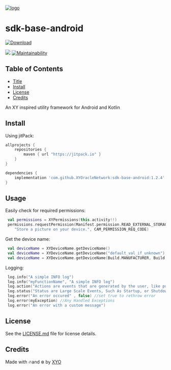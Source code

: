 [logo]:https://cdn.xy.company/img/brand/XYO_full_colored.png

[![logo]](https://xyo.network)


# sdk-base-android

[ ![Download](https://api.bintray.com/packages/xyoraclenetwork/xyo/sdk-base-android/images/download.svg) ](https://bintray.com/xyoraclenetwork/xyo/sdk-base-android/_latestVersion)

[![](https://jitpack.io/v/XYOracleNetwork/sdk-base-android.svg)](https://jitpack.io/#XYOracleNetwork/sdk-base-android) [![Maintainability](https://api.codeclimate.com/v1/badges/6f2827f8a4103feb7aca/maintainability)](https://codeclimate.com/github/XYOracleNetwork/sdk-base-android/maintainability)

## Table of Contents

-   [Title](#sdk-base-android)
-   [Install](#install)
-   [License](#license)
-   [Credits](#credits)

An XY inspired utility framework for Android and Kotlin

## Install

Using jitPack:

```gradle
allprojects {
    repositories {
        maven { url "https://jitpack.io" }
    }
}
```

```gradle
dependencies {
    implementation 'com.github.XYOracleNetwork:sdk-base-android:1.2.4'
}
```

## Usage

Easily check for required permissions:

```kotlin
 val permissions = XYPermissions(this.activity!!)
 permissions.requestPermission(Manifest.permission.READ_EXTERNAL_STORAGE,
    "Store a picture on your device.", CAM_PERMISSION_REQ_CODE)
```

Get the device name:

```kotlin
 val deviceName = XYDeviceName.getDeviceName()
 val deviceName = XYDeviceName.getDeviceName("default_val_if_unknown")
 val deviceName = XYDeviceName.getDeviceName(Build.MANUFACTURER, Build.MODEL, "default_val_if_unknown")
```

Logging:

```kotlin
 log.info("A simple INFO log")
 log.info("myFunctionName", "A simple INFO log")
 log.action("Actions are events that are generated by the user, like pushing a button")
 log.status("Status are Large Scale Events, Such As Startup, or Shutdown")
 log.error("An error occured" , false) //set true to rethrow error
 log.error(myException) //Any Handled Exceptions
 log.error("An error with a custom message")
```

## License

See the [LICENSE.md](LICENSE) file for license details.

## Credits

Made with 🔥and ❄️ by [XYO](https://www.xyo.network)
